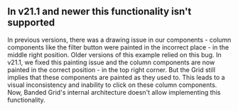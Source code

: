 ## In v21.1 and newer this functionality isn't supported

In previous versions, there was a drawing issue in our components - column components like the filter button were painted in the incorrect place - in the middle right position.
Older versions of this example relied on this bug. In v21.1, we fixed this painting issue and the column components are now painted in the correct position - in the top right corner.
But the Grid still implies that these components are painted as they used to. This leads to a visual inconsistency and inability to click on these column components.
Now, Banded Grid's internal architecture doesn't allow implementing this functionality.
